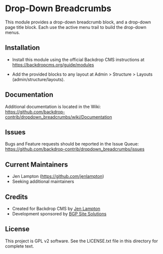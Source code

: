 Drop-Down Breadcrumbs
=====================

This module provides a drop-down breadcrumb block, and a drop-down page title
block. Each use the active menu trail to build the drop-down menus.


Installation
------------

- Install this module using the official Backdrop CMS instructions at
  https://backdropcms.org/guide/modules

- Add the provided blocks to any layout at Admin > Structure > Layouts
  (admin/structure/layouts).


Documentation
-------------

Additional documentation is located in the Wiki:
https://github.com/backdrop-contrib/dropdown_breadcrumbs/wiki/Documentation

Issues
------

Bugs and Feature requests should be reported in the Issue Queue:
https://github.com/backdrop-contrib/dropdown_breadcrumbs/issues

Current Maintainers
-------------------

- Jen Lampton (https://github.com/jenlampton)
- Seeking additional maintainers

Credits
-------

- Created for Backdrop CMS by [Jen Lampton](https://github.com/jenlampton)
- Development sponsored by [BGP Site Solutions](http://www.bgpsitesolutions.com)

License
-------

This project is GPL v2 software. See the LICENSE.txt file in this directory for
complete text.
